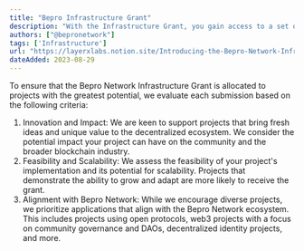 ```yaml
---
title: "Bepro Infrastructure Grant"
description: "With the Infrastructure Grant, you gain access to a set of development features at Bepro Network, enabling you to launch multiple bounties, engage your community, and reward talented developers with your own $token."
authors: ["@bepronetwork"]
tags: ['Infrastructure']
url: "https://layerxlabs.notion.site/Introducing-the-Bepro-Network-Infrastructure-Grant-39e096cdabe34120b95acc0ac3ac6b31"
dateAdded: 2023-08-29
---
```


To ensure that the Bepro Network Infrastructure Grant is allocated to projects with the greatest potential, we evaluate each submission based on the following criteria:

1. Innovation and Impact: We are keen to support projects that bring fresh ideas and unique value to the decentralized ecosystem. We consider the potential impact your project can have on the community and the broader blockchain industry.
2. Feasibility and Scalability: We assess the feasibility of your project's implementation and its potential for scalability. Projects that demonstrate the ability to grow and adapt are more likely to receive the grant.
3. Alignment with Bepro Network: While we encourage diverse projects, we prioritize applications that align with the Bepro Network ecosystem. This includes projects using open protocols, web3 projects with a focus on community governance and DAOs, decentralized identity projects, and more.
